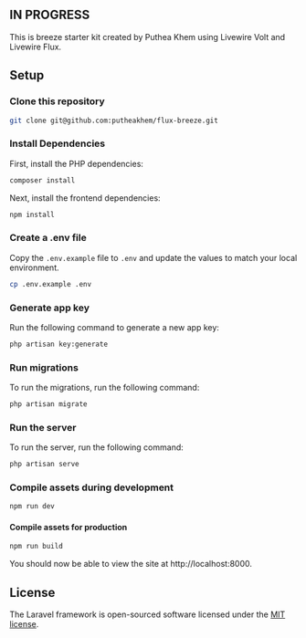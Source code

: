 ## IN PROGRESS

This is breeze starter kit created by Puthea Khem using Livewire Volt and Livewire Flux.

## Setup

### Clone this repository

```bash 
git clone git@github.com:putheakhem/flux-breeze.git
```
### Install Dependencies

First, install the PHP dependencies:

```bash
composer install
```

Next, install the frontend dependencies:

```bash
npm install
```

### Create a .env file

Copy the `.env.example` file to `.env` and update the values to match your local environment.

```bash
cp .env.example .env
```

### Generate app key

Run the following command to generate a new app key:

```bash
php artisan key:generate
```

### Run migrations

To run the migrations, run the following command:

```bash
php artisan migrate
```

### Run the server

To run the server, run the following command:

```bash
php artisan serve
```

### Compile assets during development

```bash
npm run dev
```

#### Compile assets for production

```bash
npm run build
```

You should now be able to view the site at http://localhost:8000.

## License

The Laravel framework is open-sourced software licensed under the [MIT license](https://opensource.org/licenses/MIT).
